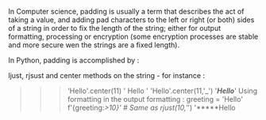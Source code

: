 In Computer science, padding is usually a term that describes the act of taking a value, and adding pad characters to the left or right (or both) sides of a string in order to fix the length of the string; either for output formatting, processing or encryption (some encryption processes are stable and more secure wen the strings are a fixed length).

In Python, padding is accomplished by :

ljust, rjsust and center methods on the string - for instance :
>>> 'Hello'.center(11) 
'   Hello   ' 
>>> 'Hello'.center(11,'_') 
'___Hello___' 
Using formatting in the output formatting :
>>> greeting = 'Hello' 
>>> f'{greeting:*>10}' # Same as rjust(10,'*') 
'*****Hello
